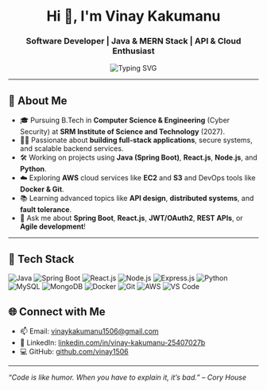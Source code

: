 <h1 align="center">Hi 👋, I'm Vinay Kakumanu</h1>
<h3 align="center">Software Developer | Java & MERN Stack | API & Cloud Enthusiast</h3>

<p align="center">
  <img src="https://readme-typing-svg.herokuapp.com?font=Fira+Code&size=22&pause=1000&color=36BCF7&center=true&vCenter=true&width=440&lines=Welcome+to+my+GitHub+profile!;Building+scalable+APIs+%26+robust+systems+🚀" alt="Typing SVG" />
</p>

---

## 🚀 About Me

- 🎓 Pursuing B.Tech in **Computer Science & Engineering** (Cyber Security) at **SRM Institute of Science and Technology** (2027).
- 👨‍💻 Passionate about **building full-stack applications**, secure systems, and scalable backend services.
- 🛠️ Working on projects using **Java (Spring Boot)**, **React.js**, **Node.js**, and **Python**.
- ☁️ Exploring **AWS** cloud services like **EC2** and **S3** and DevOps tools like **Docker & Git**.
- 📚 Learning advanced topics like **API design**, **distributed systems**, and **fault tolerance**.
- 💬 Ask me about **Spring Boot**, **React.js**, **JWT/OAuth2**, **REST APIs**, or **Agile development**!

---

## 🧰 Tech Stack

![Java](https://img.shields.io/badge/-Java-007396?style=for-the-badge&logo=java&logoColor=white)
![Spring Boot](https://img.shields.io/badge/-SpringBoot-6DB33F?style=for-the-badge&logo=spring&logoColor=white)
![React.js](https://img.shields.io/badge/-React-20232A?style=for-the-badge&logo=react&logoColor=61DAFB)
![Node.js](https://img.shields.io/badge/-Node.js-339933?style=for-the-badge&logo=node.js&logoColor=white)
![Express.js](https://img.shields.io/badge/-Express.js-000000?style=for-the-badge&logo=express&logoColor=white)
![Python](https://img.shields.io/badge/-Python-3776AB?style=for-the-badge&logo=python&logoColor=white)
![MySQL](https://img.shields.io/badge/-MySQL-4479A1?style=for-the-badge&logo=mysql&logoColor=white)
![MongoDB](https://img.shields.io/badge/-MongoDB-47A248?style=for-the-badge&logo=mongodb&logoColor=white)
![Docker](https://img.shields.io/badge/-Docker-2496ED?style=for-the-badge&logo=docker&logoColor=white)
![Git](https://img.shields.io/badge/-Git-F05032?style=for-the-badge&logo=git&logoColor=white)
![AWS](https://img.shields.io/badge/-AWS-232F3E?style=for-the-badge&logo=amazon-aws&logoColor=white)
![VS Code](https://img.shields.io/badge/-VS%20Code-007ACC?style=for-the-badge&logo=visual-studio-code&logoColor=white)




## 🌐 Connect with Me

- 📫 Email: [vinaykakumanu1506@gmail.com](mailto:vinaykakumanu1506@gmail.com)  
- 💼 LinkedIn: [linkedin.com/in/vinay-kakumanu-25407027b](https://linkedin.com/in/vinay-kakumanu-25407027b)  
- 💻 GitHub: [github.com/vinay1506](https://github.com/vinay1506)

---

_“Code is like humor. When you have to explain it, it’s bad.” – Cory House_
